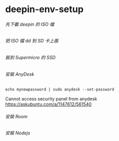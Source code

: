 # deepin-env-setup

###### 先下載 deepin 的 ISO 檔
###### 把 ISO 檔 dd 到 SD 卡上面
###### 裝到 Supermicro 的 SSD 
###### 安裝 AnyDesk

    echo mynewpassword | sudo anydesk --set-password
    
Cannot access security panel from anydesk https://askubuntu.com/a/1147612/561540    

###### 安裝 Room
###### 安裝 Nodejs
